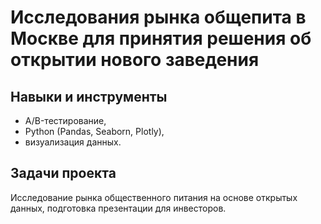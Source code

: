 # Исследования рынка общепита в Москве для принятия решения об открытии нового заведения

## Навыки и инструменты
- A/B-тестирование, 
- Python (Pandas, Seaborn, Plotly),
- визуализация данных. 

## Задачи проекта  
Исследование рынка общественного питания на основе открытых данных, подготовка презентации для инвесторов.